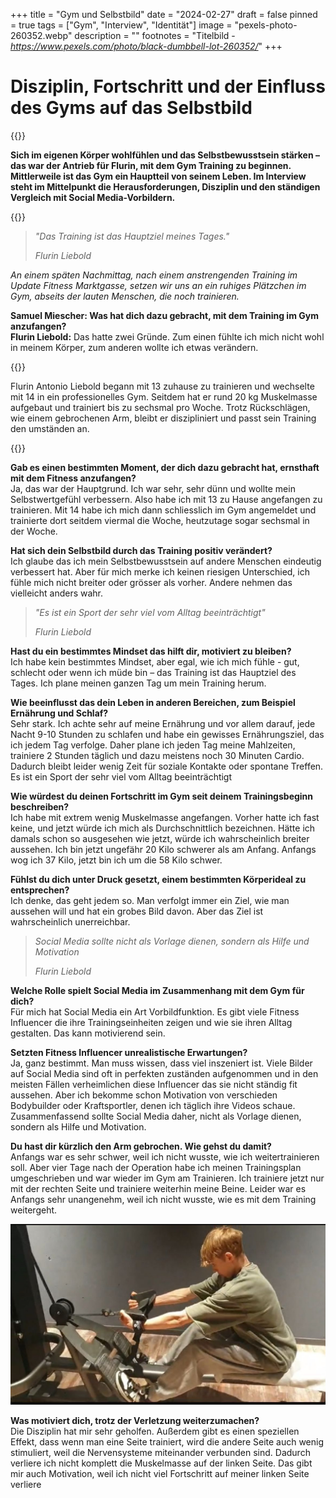 +++
title = "Gym und Selbstbild"
date = "2024-02-27"
draft = false
pinned = true
tags = ["Gym", "Interview", "Identität"]
image = "pexels-photo-260352.webp"
description = ""
footnotes = "Titelbild - *https://www.pexels.com/photo/black-dumbbell-lot-260352/*"
+++
# **Disziplin, Fortschritt und der Einfluss des Gyms auf das Selbstbild**

{{<lead>}}

**Sich im eigenen Körper wohlfühlen und das Selbstbewusstsein stärken – das war der Antrieb für Flurin, mit dem Gym Training zu beginnen. Mittlerweile ist das Gym ein Hauptteil von seinem Leben. Im Interview steht im Mittelpunkt die Herausforderungen, Disziplin und den ständigen Vergleich mit Social Media-Vorbildern.**

{{<lead>}}

> *"Das Training ist das Hauptziel meines Tages."*
>
> *Flurin Liebold*

*An einem späten Nachmittag, nach einem anstrengenden Training im Update Fitness Marktgasse, setzen wir uns an ein ruhiges Plätzchen im Gym, abseits der lauten Menschen, die noch trainieren.*

**Samuel Miescher: Was hat dich dazu gebracht, mit dem Training im Gym anzufangen?**\
**Flurin Liebold:** Das hatte zwei Gründe. Zum einen fühlte ich mich nicht wohl in meinem Körper, zum anderen wollte ich etwas verändern.

{{<box>}}

Flurin Antonio Liebold begann mit 13 zuhause zu trainieren und wechselte mit 14 in ein professionelles Gym. Seitdem hat er rund 20 kg Muskelmasse aufgebaut und trainiert bis zu sechsmal pro Woche. Trotz Rückschlägen, wie einem gebrochenen Arm, bleibt er diszipliniert und passt sein Training den umständen an.

{{</box>}}

**Gab es einen bestimmten Moment, der dich dazu gebracht hat, ernsthaft mit dem Fitness anzufangen?**\
Ja, das war der Hauptgrund. Ich war sehr, sehr dünn und wollte mein Selbstwertgefühl verbessern. Also habe ich mit 13 zu Hause angefangen zu trainieren. Mit 14 habe ich mich dann schliesslich im Gym angemeldet und trainierte dort seitdem viermal die Woche, heutzutage sogar sechsmal in der Woche.

**Hat sich dein Selbstbild durch das Training positiv verändert?**\
Ich glaube das ich mein Selbstbewusstsein auf andere Menschen eindeutig verbessert hat. Aber für mich merke ich keinen riesigen Unterschied, ich fühle mich nicht breiter oder grösser als vorher. Andere nehmen das vielleicht anders wahr.

> *"Es ist ein Sport der sehr viel vom Alltag beeinträchtigt"*
>
> *Flurin Liebold*

**Hast du ein bestimmtes Mindset das hilft dir, motiviert zu bleiben?**\
Ich habe kein bestimmtes Mindset, aber egal, wie ich mich fühle - gut, schlecht oder wenn ich müde bin – das Training ist das Hauptziel des Tages. Ich plane meinen ganzen Tag um mein Training herum.

**Wie beeinflusst das dein Leben in anderen Bereichen, zum Beispiel Ernährung und Schlaf?**\
Sehr stark. Ich achte sehr auf meine Ernährung und vor allem darauf, jede Nacht 9-10 Stunden zu schlafen und habe ein gewisses Ernährungsziel, das ich jedem Tag verfolge. Daher plane ich jeden Tag meine Mahlzeiten, trainiere 2 Stunden täglich und dazu meistens noch 30 Minuten Cardio. Dadurch bleibt leider wenig Zeit für soziale Kontakte oder spontane Treffen. Es ist ein Sport der sehr viel vom Alltag beeinträchtigt

**Wie würdest du deinen Fortschritt im Gym seit deinem Trainingsbeginn beschreiben?**\
Ich habe mit extrem wenig Muskelmasse angefangen. Vorher hatte ich fast keine, und jetzt würde ich mich als Durchschnittlich bezeichnen. Hätte ich damals schon so ausgesehen wie jetzt, würde ich wahrscheinlich breiter aussehen. Ich bin jetzt ungefähr 20 Kilo schwerer als am Anfang. Anfangs wog ich 37 Kilo, jetzt bin ich um die 58 Kilo schwer.

**Fühlst du dich unter Druck gesetzt, einem bestimmten Körperideal zu entsprechen?**\
Ich denke, das geht jedem so. Man verfolgt immer ein Ziel, wie man aussehen will und hat ein grobes Bild davon. Aber das Ziel ist wahrscheinlich unerreichbar.

> *Social Media sollte nicht als Vorlage dienen, sondern als Hilfe und Motivation*
>
> *Flurin Liebold*

 **Welche Rolle spielt Social Media im Zusammenhang mit dem Gym für dich?**\
Für mich hat Social Media ein Art Vorbildfunktion. Es gibt viele Fitness Influencer die ihre Trainingseinheiten zeigen und wie sie ihren Alltag gestalten. Das kann motivierend sein.

**Setzten Fitness Influencer unrealistische Erwartungen?**\
Ja, ganz bestimmt. Man muss wissen, dass viel inszeniert ist. Viele Bilder auf Social Media sind oft in perfekten zuständen aufgenommen und in den meisten Fällen verheimlichen diese Influencer das sie nicht ständig fit aussehen. Aber ich bekomme schon Motivation von verschieden Bodybuilder oder Kraftsportler, denen ich täglich ihre Videos schaue. Zusammenfassend sollte Social Media daher, nicht als Vorlage dienen, sondern als Hilfe und Motivation.

**Du hast dir kürzlich den Arm gebrochen. Wie gehst du damit?**\
Anfangs war es sehr schwer, weil ich nicht wusste, wie ich weitertrainieren soll. Aber vier Tage nach der Operation habe ich meinen Trainingsplan umgeschrieben und war wieder im Gym am Trainieren. Ich trainiere jetzt nur mit der rechten Seite und trainiere weiterhin meine Beine. Leider war es Anfangs sehr unangenehm, weil ich nicht wusste, wie es mit dem Training weitergeht.

![Flurin Liebold im Update Fitness Gym am trainieren, vor seinem Unfall](img-20250228-wa0001.jpg)

**Was motiviert dich, trotz der Verletzung weiterzumachen?**\
Die Disziplin hat mir sehr geholfen. Außerdem gibt es einen speziellen Effekt, dass wenn man eine Seite trainiert, wird die andere Seite auch wenig stimuliert, weil die Nervensysteme miteinander verbunden sind. Dadurch verliere ich nicht komplett die Muskelmasse auf der linken Seite. Das gibt mir auch Motivation, weil ich nicht viel Fortschritt auf meiner linken Seite verliere